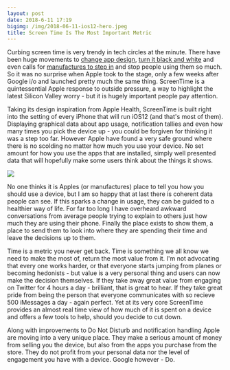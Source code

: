 ```yaml
---
layout: post
date: 2018-6-11 17:19
bigimg: /img/2018-06-11-ios12-hero.jpeg
title: Screen Time Is The Most Important Metric
---
```

Curbing screen time is very trendy in tech circles at the minute. There have been huge movements to [change app design](https://www.tristanharris.com/), [turn it black and white](https://lifehacker.com/change-your-screen-to-grayscale-to-combat-phone-addicti-1795821843) and even calls for [manufactures to step in](https://www.theguardian.com/technology/2018/jan/08/apple-investors-iphone-addiction-children) and stop people using them so much. So it was no surprise when Apple took to the stage, only a few weeks after Google i/o and launched pretty much the same thing. ScreenTime is a quintessential Apple response to outside pressure, a way to highlight the latest Silicon Valley worry - but it is hugely important people pay attention. 

Taking its design inspiration from Apple Health, ScreenTime is built right into the setting of every iPhone that will run iOS12 (and that's most of them). Displaying graphical data about app usage, notification tallies and even how many times you pick the device up - you could be forgiven for thinking it was a step too far. However Apple have found a very safe ground where there is no scolding no matter how much you use your device. No set amount for how you use the apps that are installed, simply well presented data that will hopefully make some users think about the things it shows. 

![](https://gr36.com/img/2018-06-07-screentime-screenshots.png)

No one thinks it is Apples (or manufactures) place to tell you how you should use a device, but I am so happy that at last there is coherent data people can see. If this sparks a change in usage, they can be guided to a healthier way of life. For far too long I have overheard awkward conversations from average people trying to explain to others just how much they are using their phone. Finally the place exists to show them, a place to send them to look into where they are spending their time and leave the decisions up to them. 

Time is a metric you never get back. Time is something we all know we need to make the most of, return the most value from it. I'm not advocating that every one works harder, or that everyone starts jumping from planes or becoming hedonists - but value is a very personal thing and users can now make the decision themselves. If they take away great value from engaging on Twitter for 4 hours a day - brilliant, that is great to hear. If they take great pride from being the person that everyone communicates with so recieve 500 iMessages a day - again perfect. Yet at its very core ScreenTime provides an almost real time view of how much of it is spent on a device and offers a few tools to help, should you decide to cut down.   

Along with improvements to Do Not Disturb and notification handling Apple are moving into a very unique place. They make a serious amount of money from selling you the device, but also from the apps you purchase from the store. They do not profit from your personal data nor the level of engagement you have with a device. Google however - Do.